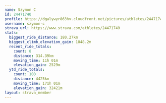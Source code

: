 ```yaml
---
name: Szymon C
id: 24471740
profile: https://dgalywyr863hv.cloudfront.net/pictures/athletes/24471740/7213253/3/large.jpg
username: szymon-c
strava_url: https://www.strava.com/athletes/24471740
stats:
  biggest_ride_distance: 180.27km
  biggest_climb_elevation_gain: 1848.2m
  recent_ride_totals:
    count: 8
    distance: 314.39km
    moving_time: 11h 01m
    elevation_gain: 2529m
  ytd_ride_totals:
    count: 108
    distance: 4425km
    moving_time: 171h 01m
    elevation_gain: 32421m
layout: strava_member
--- 
```

